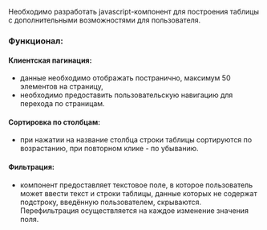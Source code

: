 Необходимо разработать javascript-компонент для построения таблицы с дополнительными возможностями для пользователя.

### Функционал: 
#### Клиентская пагинация:
- данные необходимо отображать постранично, максимум 50 элементов на страницу,
- необходимо предоставить пользовательскую навигацию для перехода по страницам.
#### Сортировка по столбцам:
- при нажатии на название столбца строки таблицы сортируются по возрастанию, при повторном клике - по убыванию.
#### Фильтрация:
- компонент предоставляет текстовое поле, в которое пользователь может ввести текст и строки таблицы, данные которых не содержат подстроку, введённую пользователем, скрываются. Перефильтрация осуществляется на каждое изменение значения поля.
